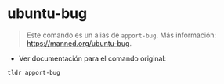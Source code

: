 # ubuntu-bug

> Este comando es un alias de `apport-bug`.
> Más información: <https://manned.org/ubuntu-bug>.

- Ver documentación para el comando original:

`tldr apport-bug`
